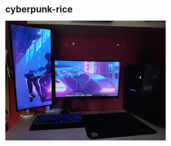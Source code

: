 # cyberpunk-rice

<img src="https://github.com/gonsanbo/cyberpunk-rice/blob/master/screenshots/IMG_20200913_182636.jpg">
